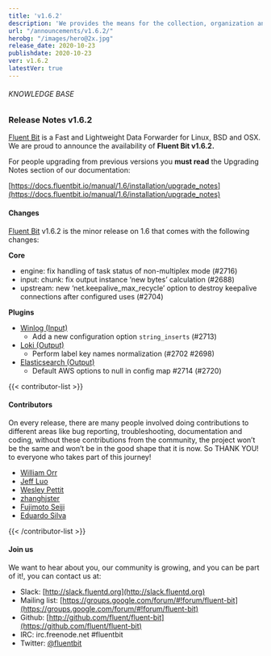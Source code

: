 ```yaml
---
title: 'v1.6.2'
description: 'We provides the means for the collection, organization and computerized retrieval of knowledge and Lightweight Data Forwarder for Linux, BSD and OSX. We are proud to announce the availability of Fluent Bit v1.6.2.'
url: "/announcements/v1.6.2/"
herobg: "/images/hero@2x.jpg"
release_date: 2020-10-23
publishdate: 2020-10-23
ver: v1.6.2
latestVer: true
---
```


###### KNOWLEDGE BASE

### Release Notes v1.6.2

[Fluent Bit](https://fluentbit.io/) is a Fast and Lightweight Data Forwarder for Linux, BSD and OSX. We are proud to announce the availability of **Fluent Bit v1.6.2.**

For people upgrading from previous versions you **must read** the Upgrading Notes section of our documentation:

[https://docs.fluentbit.io/manual/1.6/installation/upgrade_notes](https://docs.fluentbit.io/manual/1.6/installation/upgrade_notes)

#### Changes

[Fluent Bit](https://fluentbit.io) v1.6.2 is the minor release on 1.6 that comes with the following changes:


**Core**

* engine: fix handling of task status of non-multiplex mode (#2716)
* input: chunk: fix output instance ‘new bytes’ calculation (#2688)
* upstream: new ‘net.keepalive_max_recycle’ option to destroy keepalive connections after configured uses (#2704)


**Plugins**

* [Winlog (Input)](https://docs.fluentbit.io/manual/1.6/pipeline/inputs/winlog/)
  * Add a new configuration option `string_inserts` (#2713)
* [Loki (Output)](https://docs.fluentbit.io/manual/1.6/pipeline/outputs/loki/)
  * Perform label key names normalization (#2702 #2698)
* [Elasticsearch (Output)](https://docs.fluentbit.io/manual/1.6/pipeline/outputs/elasticsearch/)
  * Default AWS options to null in config map #2714 (#2720)


{{< contributor-list >}}

#### Contributors

On every release, there are many people involved doing contributions to different areas like bug reporting, troubleshooting, documentation and coding, without these contributions from the community, the project won’t be the same and won’t be in the good shape that it is now. So THANK YOU! to everyone who takes part of this journey!

* [William Orr](https://github.com/worr)
* [Jeff Luo](https://github.com/JeffLuoo)
* [Wesley Pettit](https://github.com/PettitWesley)
* [zhanghjster](https://github.com/zhanghjster)
* [Fujimoto Seiji](https://github.com/fujimotos)
* [Eduardo Silva](https://github.com/edsiper)

{{< /contributor-list >}}

#### Join us

We want to hear about you, our community is growing, and you can be part of it!, you can contact us at:

* Slack: [http://slack.fluentd.org](http://slack.fluentd.org)
* Mailing list: [https://groups.google.com/forum/#!forum/fluent-bit](https://groups.google.com/forum/#!forum/fluent-bit)
* Github: [http://github.com/fluent/fluent-bit](https://github.com/fluent/fluent-bit)
* IRC: irc.freenode.net #fluentbit
* Twitter: [@fluentbit](https://twitter.com/fluentbit)